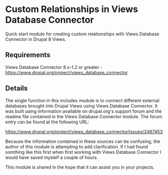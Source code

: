 # Custom Relationships in Views Database Connector

Quick start module for creating custom relationships with Views Database Connector in Drupal 8 Views.

## Requirements

Views Database Connector 8.x-1.2 or greater - https://www.drupal.org/project/views_database_connector

## Details

The single function in this includes module is to connect different external databases brought into 
Drupal Views using Views Database Connector. It was built using information available on drupal.org's 
support forum and the readme file contained in the Views Database Connector module. The forum entry 
can be found at the following URL:

https://www.drupal.org/project/views_database_connector/issues/2487453

Because the information contained in these sources can be confusing, the author of this module is 
attempting to add clarification. If I had found somthing like this first when first working with 
Views Database Connector I would have saved myslelf a couple of hours.

This module is shared in the hope that it can assist you in your projects.
